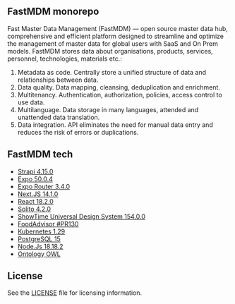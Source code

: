 ## **FastMDM monorepo**
Fast Master Data Management (FastMDM) — open source master data hub, comprehensive and efficient platform designed to streamline and optimize the management of master data for global users with SaaS and On Prem models. FastMDM stores data about organisations, products, services, personnel, technologies, materials etc.:

1. Metadata as code. Centrally store a unified structure of data and relationships between data.
2. Data quality. Data mapping, cleansing, deduplication and enrichment.
3. Multitenancy. Authentication, authorization, policies, access control to use data.
4. Multilanguage. Data storage in many languages, attended and unattended data translation.
5. Data integration. API eliminates the need for manual data entry and reduces the risk of errors or duplications.

## **FastMDM tech**

- [Strapi 4.15.0](https://github.com/strapi/strapi)
- [Expo 50.0.4](https://github.com/expo/examples)
- [Expo Router 3.4.0](https://github.com/expo/expo)
- [Next.JS 14.1.0](https://github.com/vercel/next.js)
- [React 18.2.0](https://github.com/facebook/react/)
- [Solito 4.2.0](https://github.com/nandorojo/solito)
- [ShowTime Universal Design System 154.0.0](https://github.com/showtime-xyz/showtime-frontend/tree/staging)
- [FoodAdvisor #PR130](https://github.com/strapi/foodadvisor)
- [Kubernetes 1.29](https://kubernetes.io/)
- [PostgreSQL 15](https://github.com/zalando/postgres-operator)
- [Node.Js 18.18.2](https://github.com/nodejs/node)
- [Ontology OWL](https://en.wikipedia.org/wiki/Web_Ontology_Language)

## **License**

See the [LICENSE](./LICENSE) file for licensing information.
